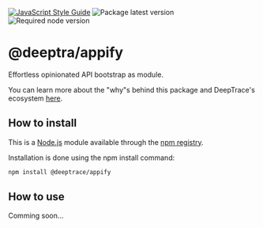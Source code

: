 [![JavaScript Style Guide](https://img.shields.io/badge/code_style-standard-brightgreen.svg)](https://standardjs.com)
![Package latest version](https://img.shields.io/npm/v/@deeptrace/appify/latest.svg?label=%40deeptrace%2Fappify)
![Required node version](https://img.shields.io/node/v/@deeptrace/appify.svg?style=flat)

# @deeptra/appify

Effortless opinionated API bootstrap as module.

You can learn more about the "why"s behind this package and DeepTrace's ecosystem [here](https://app.gitbook.com/@deeptrace/s/docs/js-packages/deeptrace-appify).


## How to install

This is a [Node.js](https://nodejs.org/en/) module available through the [npm registry](https://www.npmjs.com).

Installation is done using the npm install command:

```sh
npm install @deeptrace/appify
```

## How to use

Comming soon...
